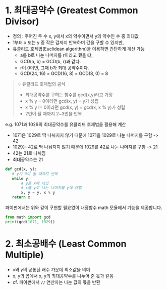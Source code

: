 # 1. 최대공약수 (Greatest Common Divisor)

- 정의 : 주어진 두 수 x, y에서 x의 약수이면서 y의 약수인 수 중 최대값
- 1부터 x 또는 y 중 작은 값까지 반복하며 값을 구할 수 있지만,
- 유클리드 호제법(Euclidean algorithm)을 이용하면 간단하게 계산 가능
  - a를 b로 나눈 나머지를 r이라고 했을 떄,
  - GCD(a, b) = GCD(b, r)과 같다.
  - r이 0이면, 그때 b가 최대 공약수이다.
  - GCD(24, 16) = GCD(16, 8) = GCD(8, 0) = 8

> 💡 유클리드 호제법의 공식
>
> - 최대공약수를 구하는 함수를 gcd(x,y)라고 가정
> - x % y = 0이라면 gcd(x, y) = y가 성립
> - x % y != 0이라면 gcd(x, y) = gcd(x, x % y)가 성립
> - 2번이 될 때까지 2~3번을 반복

e.g. 1071과 1029의 최대공약수를 유클리드 호제법을 활용해 계산

- 1071은 1029로 딱 나눠지지 않기 때문에 1071을 1029로 나눈 나머지를 구함 -> 42
- 1029는 42로 딱 나눠지지 않기 때문에 1029를 42로 나눈 나머지를 구함 -> 21
- 42는 21로 나눠짐
- 최대공약수는 21

```python
def gcd(x, y):
   # y가 0이 될 때까지 반복
   while y:
       # y를 x에 대입
       # x를 y로 나눈 나머지를 y에 대입
       x, y = y, x % y
   return x
```

파이썬에서는 위와 같이 구현할 필요없이 내장함수 math 모듈에서 기능을 제공합니다.

```python
from math import gcd
print(gcd(1071, 1029))
```

# 2. 최소공배수 (Least Common Multiple)

- x와 y의 공통된 배수 가운데 최소값을 의미
- x, y의 곱에서 x, y의 최대공약수를 나누어 준 몫과 같음
- cf. 파이썬에서 `//` 연산자는 나눈 값의 몫을 반환
